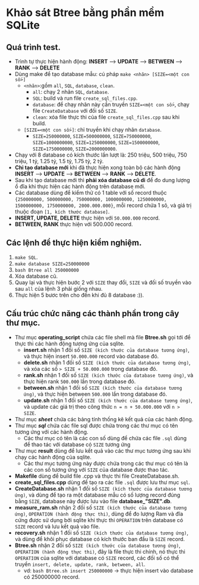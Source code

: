 # Khảo sát Btree bằng phần mềm SQLite
## Quá trình test.
- Trình tự thực hiện hành động: **INSERT** --> **UPDATE** --> **BETWEEN** --> **RANK** --> **DELETE**
- Dùng make để tạo database mẫu: cú pháp ```make <nhãn> [SIZE=<một con số>]```
	+ ```<nhãn>```:gồm ```all```, ```SQL```, ```database```, ```clean```.
		+ ```all```: chạy 2 nhãn ```SQL```, ```database```.
		+ ```SQL```: build và run file ```create_sql_files.cpp```.
		+ ```database```: để chạy nhãn này cần truyền ```SIZE=<một con số>```, chạy file ```CreateDatabase``` với đối số ```SIZE```.
		+ ```clean```: xóa file thực thi của file ```create_sql_files.cpp``` sau khi build.
	+ ```[SIZE=<một con số>]```: chỉ truyền khi chạy nhãn ```database```.
		+ ```SIZE=250000000```, ```SIZE=500000000```, ```SIZE=750000000```, ```SIZE=1000000000```, ```SIZE=1250000000```, ```SIZE=1500000000```, ```SIZE=1750000000```, ```SIZE=2000000000```.
- Chạy với 8 database có kích thước lần lượt là: 250 triệu, 500 triệu, 750 triệu, 1 tỷ, 1.25 tỷ, 1.5 tỷ, 1.75 tỷ, 2 tỷ.
- **Chỉ tạo database mới** khi đã thực hiện xong toàn bộ các hành động **INSERT** --> **UPDATE** --> **BETWEEN** --> **RANK** --> **DELETE**.
- Sau khi tạo database mới thì **phải xóa database cũ di** để đo dung lượng ổ đĩa khi thực hiện các hành động trên database mới.
- Các database dùng để kiểm thử có 1 table với số record thuộc ```{250000000, 500000000, 750000000, 1000000000, 1250000000, 1500000000, 1750000000, 2000.000.000}```, mỗi record chứa 1 sô, và giá trị thuộc đoạn ```[1, kích thước database]```.
- **INSERT, UPDATE, DELETE** thực hiện với ```50.000.000``` record.
- **BETWEEN, RANK** thực hiện với 500.000 record.
## Các lệnh để thực hiện kiểm nghiệm.
1) ```make SQL```.
2) ```make database SIZE=250000000```
3) ```bash Btree all 250000000```
4) Xóa database cũ.
5) Quay lại và thực hiện bước 2 với ```SIZE``` thay đổi, ```SIZE``` và đối số truyền vào sau ```all``` của lệnh 3 phải giống nhau.
6) Thực hiện 5 bươc trên cho đến khi đủ 8 database :)).
## Cấu trúc chức năng các thành phần trong cây thư mục.	
- Thư mục **operating_script** chứa các file shell mà file **Btree.sh** gọi tới để thực thi các hành động tương ứng của sqlite.
	+ **insert.sh** nhận 1 đối số ```SIZE (kích thước của database tương ứng)```, và thực hiện insert ```50.000.000``` record vào database đó.
	+ **delete.sh** nhận 1 đối số ```SIZE (kích thước của database tương ứng)```, và xóa các số ```> SIZE + 50.000.000``` trong database đó.
	+ **rank.sh** nhận 1 đối số ```SIZE (kích thước của database tương ứng)```, và thực hiện rank ```500.000``` lần trong database đó.
	+ **between.sh** nhận 1 đối số ```SIZE (kích thước của database tương ứng)```, và thực hiện between ```500.000``` lần trong database đó.
	+ **update.sh** nhận 1 đối số ```SIZE (kích thước của database tương ứng)```, và update các giá trị theo công thức ```n = n + 50.000.000``` với ```n > SIZE```.
- Thư mục ***sheet*** chứa các bảng tính thống kê kết quả của các hành động.
- Thư mục ***sql*** chứa các file sql được chứa trong các thư mục có tên tương ứng với các hành động.
	+ Các thư mục có tên là các con số dùng để chứa các file ```.sql``` dùng để thao tác với database có ```SIZE``` tương ứng
- Thư mục **result** dùng để lưu kết quả vào các thư mục tương ứng sau khi chạy các hành động của sqlite.
 	+ Các thư mục tương ứng này được chứa trong các thư mục có tên là các con số tương ứng với ```SIZE``` của database được thao tác. 
- **Makefile** dùng để build file .cpp và thực thi file CreateDatabase.sh.
- **create_sql_files.cpp** dùng để tạo ra các file ```.sql``` được lưu thư mục ```sql```.
- **CreateDatabase.sh** nhận 1 đối số ```SIZE (kích thước của database tương ứng)```, và dùng để tạo ra một database mẫu có số lượng record đúng bằng ```SIZE```, database này được lưu vào file **database_"SIZE".db**.
- **measure_ram.sh** nhận 2 đối số ```SIZE (kích thước của database tương ứng)```, ```OPERATION (hành động thực thi)```, dùng để đo lượng Ram và đĩa cứng được sử dụng bởi sqlite khi thực thi ```OPERATION``` trên database có ```SIZE``` record và lưu kết quả vào file.
- **recovery.sh** nhận 1 đối số ```SIZE (kích thước của database tương ứng)```, và dùng để khôi phục database có kích thước ban đầu là ```SIZE``` record.
- **Btree.sh** nhận 2 đối số ```SIZE (kích thước của database tương ứng)```, ```OPERATION (hành động thực thi)```, đây là file thực thi chính, nó thực thi ```OPERATION``` của sqlite với database có ```SIZE``` record, các đối số có thể truyền ```insert, delete, update, rank, between, all```.
	+ vd: ```bash Btree.sh insert 250000000``` -> thực hiện insert vào database có 250000000 record.
